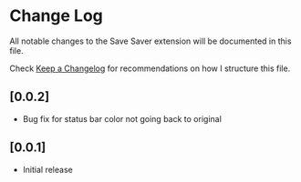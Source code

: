 # Change Log

All notable changes to the Save Saver extension will be documented in this file.

Check [Keep a Changelog](http://keepachangelog.com/) for recommendations on how I structure this file.

## [0.0.2]

- Bug fix for status bar color not going back to original

## [0.0.1]

- Initial release
